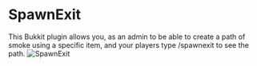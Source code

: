 SpawnExit
===========
This Bukkit plugin allows you, as an admin to be able to create a path of smoke using a specific item, 
and your players type /spawnexit to see the path.
![SpawnExit](http://supaham.com/ss/2013-07-23-11_22-32.png)
